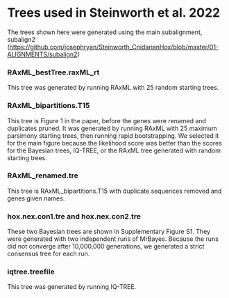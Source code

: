 # Trees used in Steinworth et al. 2022
The trees shown here were generated using the main subalignment, subalign2 (https://github.com/josephryan/Steinworth_CnidarianHox/blob/master/01-ALIGNMENTS/subalign2)
### RAxML_bestTree.raxML_rt
This tree was generated by running RAxML with 25 random starting trees.
### RAxML_bipartitions.T15
This tree is Figure 1 in the paper, before the genes were renamed and duplicates pruned. It was generated by running RAxML with 25 maximum parsimony starting trees, then running rapid bootstrapping. We selected it for the main figure because the likelihood score was better than the scores for the Bayesian trees, IQ-TREE, or the RAxML tree generated with random starting trees.
### RAxML_renamed.tre
This tree is RAxML_bipartitions.T15 with duplicate sequences removed and genes given names.
### hox.nex.con1.tre and hox.nex.con2.tre
These two Bayesian trees are shown in Supplementary Figure S1. They were generated with two independent runs of MrBayes. Because the runs did not converge after 10,000,000 generations, we generated a strict consensus tree for each run.
### iqtree.treefile
This tree was generated by running IQ-TREE.
